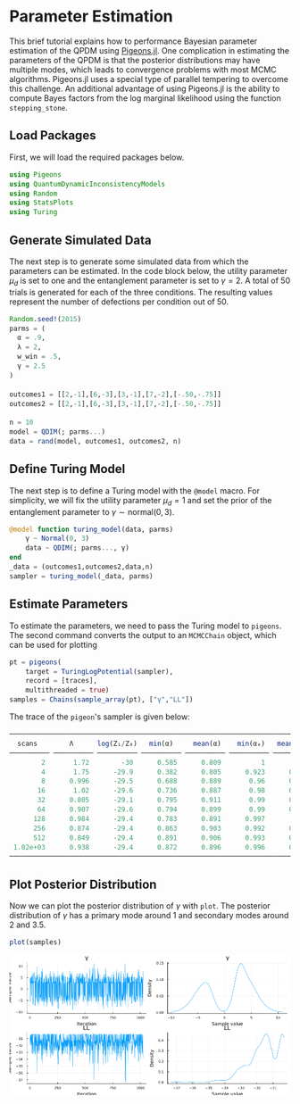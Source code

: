 # Parameter Estimation

This brief tutorial explains how to performance Bayesian parameter estimation of the QPDM using [Pigeons.jl](https://github.com/Julia-Tempering/Pigeons.jl). One complication in estimating the parameters of the QPDM is that the posterior distributions may have multiple modes, which leads to convergence problems with most MCMC algorithms. Pigeons.jl uses a special type of parallel tempering to overcome this challenge. An additional advantage of using Pigeons.jl is the ability to compute Bayes factors from the log marginal likelihood using the function `stepping_stone`.

## Load Packages

First, we will load the required packages below. 

```julia
using Pigeons
using QuantumDynamicInconsistencyModels
using Random
using StatsPlots
using Turing
```

## Generate Simulated Data

The next step is to generate some simulated data from which the parameters can be estimated. In the code block below, the utility parameter $\mu_d$ is set to one and the entanglement parameter is set to $\gamma = 2$.  A total of 50 trials is generated for each of the three conditions. The resulting values represent the number of defections per condition out of 50.
```julia
Random.seed!(2015)
parms = (
  α = .9, 
  λ = 2,
  w_win = .5,
  γ = 2.5
)

outcomes1 = [[2,-1],[6,-3],[3,-1],[7,-2],[-.50,-.75]]
outcomes2 = [[2,-1],[6,-3],[3,-1],[7,-2],[-.50,-.75]]

n = 10
model = QDIM(; parms...)
data = rand(model, outcomes1, outcomes2, n)
```

## Define Turing Model

The next step is to define a Turing model with the `@model` macro. For simplicity, we will fix the utility parameter $\mu_d=1$ and set the prior of the entanglement parameter to $\gamma \sim \mathrm{normal}(0,3)$. 

```julia 
@model function turing_model(data, parms)
    γ ~ Normal(0, 3)
    data ~ QDIM(; parms..., γ)
end
_data = (outcomes1,outcomes2,data,n)
sampler = turing_model(_data, parms)
```

## Estimate Parameters

To estimate the parameters, we need to pass the Turing model to `pigeons`. The second command converts the output to an `MCMCChain` object, which can be used for plotting
```julia
pt = pigeons(
    target = TuringLogPotential(sampler), 
    record = [traces],
    multithreaded = true)
samples = Chains(sample_array(pt), ["γ","LL"])
```
The trace of the `pigeon`'s sampler is given below:
```julia
────────────────────────────────────────────────────────────────────────────
  scans        Λ      log(Z₁/Z₀)   min(α)     mean(α)    min(αₑ)   mean(αₑ) 
────────── ────────── ────────── ────────── ────────── ────────── ──────────
        2       1.72        -30      0.585      0.809          1          1 
        4       1.75      -29.9      0.382      0.805      0.923      0.991 
        8      0.996      -29.5      0.688      0.889       0.96      0.996 
       16       1.02      -29.6      0.736      0.887       0.98      0.998 
       32      0.805      -29.1      0.795      0.911       0.99      0.999 
       64      0.907      -29.6      0.794      0.899       0.99      0.998 
      128      0.984      -29.4      0.783      0.891      0.997          1 
      256      0.874      -29.4      0.863      0.903      0.992      0.998 
      512      0.849      -29.4      0.891      0.906      0.993      0.998 
 1.02e+03      0.938      -29.4      0.872      0.896      0.996      0.999 
────────────────────────────────────────────────────────────────────────────
```

## Plot Posterior Distribution 

Now we can plot the posterior distribution of $\gamma$ with `plot`. The posterior distribution of $\gamma$ has a primary mode around 1 and secondary modes around 2 and 3.5.
```julia 
plot(samples)
```

![](resources/posterior_gamma.png)